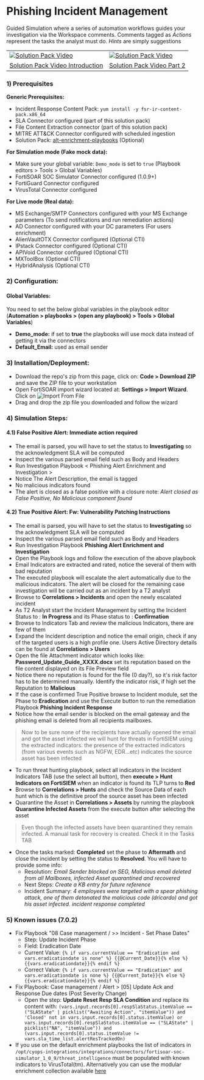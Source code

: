 # Phishing Incident Management

Guided Simulation where a series of automation workflows guides your investigation via the Workspace comments. Comments tagged as *Actions* represent the tasks the analyst must do. *Hints* are simply suggestions

|  |  |
| --- | --- |
|[![Solution Pack Video](https://img.youtube.com/vi/eQ0G_Tgr_4M/0.jpg)](https://www.youtube.com/embed/eQ0G_Tgr_4M)|[![Solution Pack Video](https://img.youtube.com/vi/nO4wxCDoxd0/0.jpg)](https://www.youtube.com/embed/nO4wxCDoxd0)
|[Solution Pack Video Introduction](https://www.youtube.com/embed/eQ0G_Tgr_4M)|[Solution Pack Video Part 2](https://www.youtube.com/embed/nO4wxCDoxd0)|




                                   
### 1) Prerequisites

**Generic Prerequisites:**
- Incident Response Content Pack: `yum install -y fsr-ir-content-pack.x86_64`
- SLA Connector configured (part of this solution pack)
- File Content Extraction connector (part of this solution pack)
- MITRE ATT&CK Connector configured with scheduled ingestion
- Solution Pack: [alt-enrichment-playbooks](https://github.com/ftnt-cse/solution-pack-alt-enrichment-playbooks) (Optional)

**For Simulation mode (Fake mock data):**
- Make sure your global variable: `Demo_mode` is set to `true` (Playbook editors > Tools > Global Variables)
- FortiSOAR SOC Simulator Connector configured (1.0.9+)
- FortiGuard Connector configured
- VirusTotal Connector configured

**For Live mode (Real data):**
- MS Exchange/SMTP Connectors configured with your MS Exchange parameters (To send notifications and run remediation actions)
- AD Connector configured with your DC parameters (For users enrichment)
- AlienVaultOTX Connector configured (Optional CTI)
- IPstack Connector configured (Optional CTI)
- APIVoid Connector configured (Optional CTI)
- MXToolBox (Optional CTI)
- HybridAnalysis (Optional CTI)

### 2) Configuration:
#### Global Variables:
You need to set the below global variables in the playbook editor (**Automation > playbooks > (open any playbook) > Tools > Global Variables**)
- **Demo_mode:** if set to **true** the playbooks will use mock data instead of getting it via the connectors
- **Default_Email:** used as email sender

### 3) Installation/Deployment:
- Download the repo's zip from this page, click on: **Code > Download ZIP** and save the ZIP file to your workstation
- Open FortiSOAR import wizard located at: **Settings > Import Wizard**. Click on ![Import From File](import_from_file.png)
- Drag and drop the zip file you downloaded and follow the wizard

### 4) Simulation Steps:
#### 4.1) False Positive Alert: **Immediate action required**
- The email is parsed, you will have to set the status to **Investigating** so the acknowledgment SLA will be computed
- Inspect the various parsed email field such as Body and Headers 
- Run Investigation Playbook < Phishing Alert Enrichment and Investigation >
- Notice The Alert Description, the email is tagged <Internal>
- No malicious indicators found
- The alert is closed as a false positive with a closure note: *Alert closed as False Positive, No Malicious component found*

#### 4.2) True Positive Alert: **Fw: Vulnerability Patching Instructions**
- The email is parsed, you will have to set the status to **Investigating** so the acknowledgment SLA will be computed
- Inspect the various parsed email field such as Body and Headers 
- Run Investigation Playbook **Phishing Alert Enrichment and Investigation**
- Open the Playbook logs and follow the execution of the above playbook
- Email Indicators are extracted and rated, notice the several of them with bad reputation
- The executed playbook will escalate the alert automatically due to the malicious indicators. The alert will be closed for the remaining case investigation will be carried out as an incident by a T2 analyst
- Browse to **Correlations > Incidents** and open the newly escalated incident
- As T2 Analyst start the Incident Management by setting the Incident Status to : **In Progress** and its Phase status to : **Confirmation**
- Browse to Indicators Tab and review the malicious Indicators, there are few of them
- Expand the Incident description and notice the email origin, check if any of the targeted users is a high profile one. Users Active Directory details can be found at **Correlations >  Users**
- Open the file Attachment indicator which looks like: **Password_Update_Guide_XXXX.docx** set its reputation based on the file content displayed on its File Preview field
- Notice there no reputation is found for the file (0 day?), so it's risk factor has to be determined manually. Identify the indicator risk, if high set the Reputation to **Malicious**
- If the case is confirmed True Positive browse to Incident module, set the Phase to **Eradication** and use the Execute button to run the remediation Playbook **Phishing Incident Response**
- Notice how the email sender is blocked on the email gateway and the phishing email is deleted from all recipients mailboxes.

> Now to be sure none of the recipients have actually opened the email and got the asset infected we will hunt for threats in FortiSIEM using the extracted indicators. the presence of the extracted indicators (from various events such as NGFW, EDR...etc) indicates the source asset has been infected

- To run threat hunting playbook, select all indicators in the Incident Indicators TAB (use the select all button), then **execute > Hunt Indicators on FortiSIEM** when an indicator is found its TLP turns to **Red**
- Browse to **Correlations > Hunts** and check the Source Data of each hunt which is the definitive proof the source asset has been infected
- Quarantine the Asset in **Correlations > Assets** by running the playbook **Quarantine Infected Assets** from the execute button after selecting the asset

> Even though the infected assets have been quarantined they remain infected. A manual task for recovery is created. Check it in the Tasks TAB

- Once the tasks marked: **Completed** set the phase to **Aftermath** and close the incident by setting the status to **Resolved**. You will have to provide some info:
  - Resolution: *Email Sender blocked on SEG, Malicious email deleted from all Mailboxes, infected Asset quarantined and recovered*
  - Next Steps: *Create a KB entry for future reference*
  - Incident Summary: *4 employees were targeted with a spear phishing attack, one of them detonated the malicious code (dricardo) and got his asset infected. incident response completed*



### 5) Known issues (7.0.2)
- Fix Playbook "08 Case management / >> Incident - Set Phase Dates"
    - Step: Update Incident Phase
    - Field: Eradication Date
    - Current Value: `{% if vars.currentValue == "Eradication and vars.eradicationdate is none" %} {{@Current_Date}}{% else %}{{vars.eradicationdate}}{% endif %}`
    - Correct Value: `{% if vars.currentValue == "Eradication" and vars.eradicationdate is none %} {{@Current_Date}}{% else %}{{vars.eradicationdate}}{% endif %}`
- Fix Playbook: Case management / Alert > [05] Update Ack and Response Due dates (Post Severity Change)
    - Open the step: **Update Reset Resp SLA Condition** and replace its content with:
```(vars.input.records[0].respSlaStatus.itemValue == ("SLAState" | picklist("Awaiting Action", "itemValue")) and 'Closed' not in vars.input.records[0].status.itemValue) or vars.input.records[0].respSlaStatus.itemValue == ("SLAState" | picklist("NA", "itemValue")) and (vars.input.records[0].status.itemValue != vars.sla_time_list.alertResTrackedOn)```
- If you use on the default enrichment playbooks the list of indicators in `/opt/cyops-integrations/integrations/connectors/fortisoar-soc-simulator_1_0_9/threat_intelligence` must be populated with known indicators to VirusTotal(tm). Alternatively you can use the modular enrichment collection available [here](https://github.com/fortinet-fortisoar/solution-pack-enrichment-modular)
